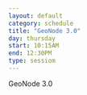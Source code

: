 ```yaml
---
layout: default
category: schedule
title: "GeoNode 3.0"
day: thursday
start: 10:15AM
end: 12:30PM
type: sessiom
---
```


GeoNode 3.0
